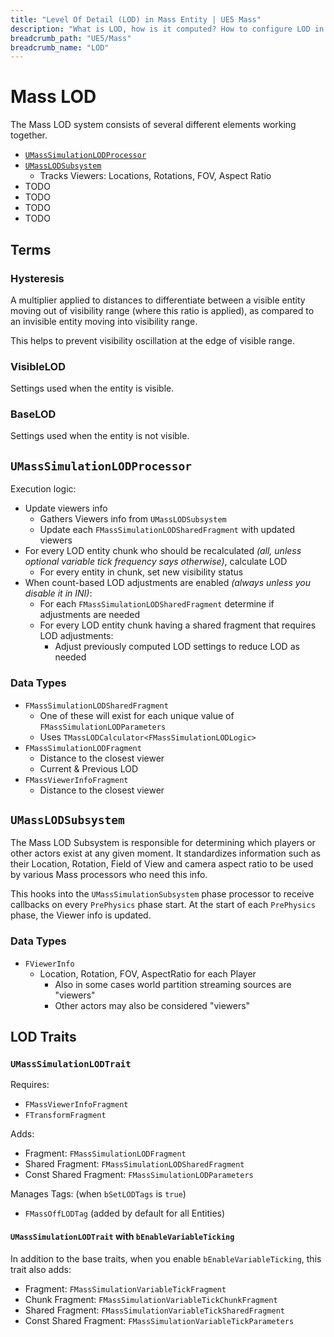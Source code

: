 ```yaml
---
title: "Level Of Detail (LOD) in Mass Entity | UE5 Mass"
description: "What is LOD, how is it computed? How to configure LOD in UE Mass."
breadcrumb_path: "UE5/Mass"
breadcrumb_name: "LOD"
---
```


# Mass LOD

The Mass LOD system consists of several different elements working together.

- [`UMassSimulationLODProcessor`](#MassSimulationLODProcessor)
- [`UMassLODSubsystem`](#MassLODSubsystem)
  - Tracks Viewers: Locations, Rotations, FOV, Aspect Ratio
- TODO
- TODO
- TODO
- TODO


## Terms

### Hysteresis

A multiplier applied to distances to differentiate between
a visible entity moving out of visibility range (where this ratio is applied),
as compared to an invisible entity moving into visibility range.

This helps to prevent visibility oscillation at the edge of visible range.

### VisibleLOD

Settings used when the entity is visible.

### BaseLOD

Settings used when the entity is not visible.


<a id='MassSimulationLODProcessor'></a>
## `UMassSimulationLODProcessor`

Execution logic:

- Update viewers info
  - Gathers Viewers info from `UMassLODSubsystem`
  - Update each `FMassSimulationLODSharedFragment` with updated viewers
- For every LOD entity chunk who should be recalculated
  *(all, unless optional variable tick frequency says otherwise)*,
  calculate LOD
  - For every entity in chunk, set new visibility status
- When count-based LOD adjustments are enabled *(always unless you disable it in INI)*:
  - For each `FMassSimulationLODSharedFragment` determine if adjustments are needed
  - For every LOD entity chunk having a shared fragment that requires LOD adjustments:
    - Adjust previously computed LOD settings to reduce LOD as needed


### Data Types

- `FMassSimulationLODSharedFragment`
  - One of these will exist for each unique value of `FMassSimulationLODParameters`
  - Uses `TMassLODCalculator<FMassSimulationLODLogic>`
- `FMassSimulationLODFragment`
  - Distance to the closest viewer
  - Current & Previous LOD
- `FMassViewerInfoFragment`
  - Distance to the closest viewer


<a id='MassLODSubsystem'></a>
## `UMassLODSubsystem`

The Mass LOD Subsystem is responsible for determining which players or other
actors exist at any given moment.  It standardizes information such as their
Location, Rotation, Field of View and camera aspect ratio to be used by
various Mass processors who need this info.

This hooks into the `UMassSimulationSubsystem` phase processor to receive
callbacks on every `PrePhysics` phase start.  At the start of each `PrePhysics`
phase, the Viewer info is updated.

### Data Types

- `FViewerInfo`
  - Location, Rotation, FOV, AspectRatio for each Player
    - Also in some cases world partition streaming sources are "viewers"
    - Other actors may also be considered "viewers"


## LOD Traits

### `UMassSimulationLODTrait`

Requires:
- `FMassViewerInfoFragment`
- `FTransformFragment`

Adds:
- Fragment: `FMassSimulationLODFragment`
- Shared Fragment: `FMassSimulationLODSharedFragment`
- Const Shared Fragment: `FMassSimulationLODParameters`

Manages Tags: (when `bSetLODTags` is `true`)
- `FMassOffLODTag` (added by default for all Entities)


#### `UMassSimulationLODTrait` with `bEnableVariableTicking`

In addition to the base traits, when you enable `bEnableVariableTicking`,
this trait also adds:

- Fragment: `FMassSimulationVariableTickFragment`
- Chunk Fragment: `FMassSimulationVariableTickChunkFragment`
- Shared Fragment: `FMassSimulationVariableTickSharedFragment`
- Const Shared Fragment: `FMassSimulationVariableTickParameters`
